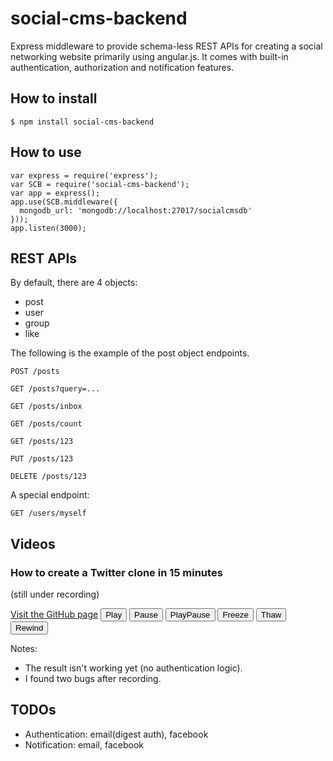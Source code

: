 social-cms-backend
==================

Express middleware to provide schema-less REST APIs for creating a social networking website primarily using angular.js. It comes with built-in authentication, authorization and notification features.

How to install
--------------

    $ npm install social-cms-backend

How to use
----------

    var express = require('express');
    var SCB = require('social-cms-backend');
    var app = express();
    app.use(SCB.middleware({
      mongodb_url: 'mongodb://localhost:27017/socialcmsdb'
    }));
    app.listen(3000);

REST APIs
---------

By default, there are 4 objects:
* post
* user
* group
* like

The following is the example of the post object endpoints.

    POST /posts

    GET /posts?query=...

    GET /posts/inbox

    GET /posts/count

    GET /posts/123

    PUT /posts/123

    DELETE /posts/123

A special endpoint:

    GET /users/myself

Videos
------

### How to create a Twitter clone in 15 minutes
(still under recording)

<script src="http://dai-shi.github.io/social-cms-backend/jsttyplay/js/vt/parse.js"></script>
<script src="http://dai-shi.github.io/social-cms-backend/jsttyplay/js/vt/emulate.js"></script>
<script src="http://dai-shi.github.io/social-cms-backend/jsttyplay/js/ttyrec-browser.js"></script>
<script src="http://dai-shi.github.io/social-cms-backend/jsttyplay/js/binary-read.js"></script>
<script src="http://dai-shi.github.io/social-cms-backend/jsttyplay/js/vt/font.js"></script>
<script src="http://dai-shi.github.io/social-cms-backend/jsttyplay/js/vt/canvasview.js"></script>
<script src="http://dai-shi.github.io/social-cms-backend/javascripts/ttyplay.js"></script>
<canvas id="canvas" width="80" height="30">
<a href="http://dai-shi.github.io/social-cms-backend/">Visit the GitHub page</a>
</canvas>
<input type="button" value="Play" id="play" />
<input type="button" value="Pause" id="pause" />
<input type="button" value="PlayPause" id="playpause" />
<input type="button" value="Freeze" id="freeze" />
<input type="button" value="Thaw" id="thaw" />
<input type="button" value="Rewind" id="rewind" />

Notes:
* The result isn't working yet (no authentication logic).
* I found two bugs after recording.

TODOs
-----

* Authentication: email(digest auth), facebook
* Notification: email, facebook
